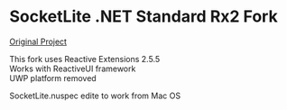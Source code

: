 # SocketLite .NET Standard Rx2 Fork

[Original Project](https://github.com/1iveowl/SocketLite)  

This fork uses Reactive Extensions 2.5.5  
Works with ReactiveUI framework  
UWP platform removed  
  
SocketLite.nuspec edite to work from Mac OS  